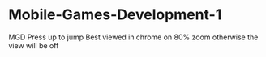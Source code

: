 # Mobile-Games-Development-1
MGD
Press up to jump
Best viewed in chrome on 80% zoom otherwise the view will be off
